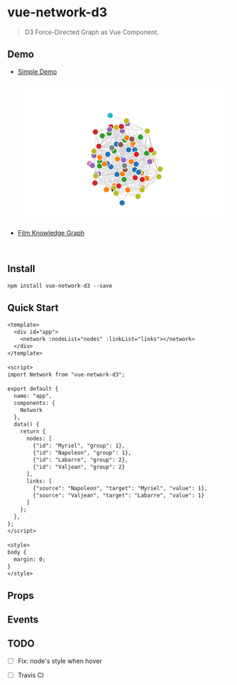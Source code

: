 # vue-network-d3

> D3 Force-Directed Graph as Vue Component.

## Demo

- [Simple Demo]()

  ![simple-demo](./doc-assets/simple-demo.gif)

- [Film Knowledge Graph]()

  ![]()

## Install

```
npm install vue-network-d3 --save
```

## Quick Start

```vue
<template>
  <div id="app">
    <network :nodeList="nodes" :linkList="links"></network>
  </div>
</template>

<script>
import Network from "vue-network-d3";

export default {
  name: "app",
  components: {
    Network
  },
  data() {
    return {
      nodes: [
      	{"id": "Myriel", "group": 1},
      	{"id": "Napoleon", "group": 1},
        {"id": "Labarre", "group": 2},
        {"id": "Valjean", "group": 2}
      ],
      links: [
        {"source": "Napoleon", "target": "Myriel", "value": 1},
        {"source": "Valjean", "target": "Labarre", "value": 1}
      ]
    };
  },
};
</script>

<style>
body {
  margin: 0;
}
</style>

```

## Props


## Events

## TODO
- [ ] Fix: node's style when hover
- [ ] Travis CI



